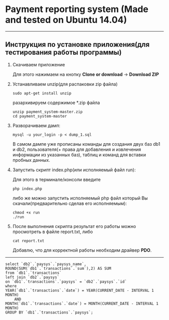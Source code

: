 # Payment reporting system (Made and tested on Ubuntu 14.04)

***

## Инструкция по установке приложения(для тестирования работы программы)

1. Скачиваем приложение
   
   Для этого нажимаем на кнопку **Clone or download** -> **Download ZIP**

2. Устанавливаем unzip(для распаковки zip файла)
	
	```
	sudo apt-get install unzip
	```
	
	разархивируем содержимое *.zip файла


	```
	unzip payment_system-master.zip
	cd payment_system-master
	```


3. Разворачиваем дамп:

   ```
   mysql -u your_login -p < dump_1.sql
   ```

   В самом дампе уже прописаны команды для создания двух баз db1 и db2, пользователя(+ права для добавления и извлечения информации из указанных баз), таблиц и команд для вставки пробных данных.

4. Запустить скрипт index.php(или исполняемый файл run):
   
   Для этого в терминале/консоли введите

   ```
   php index.php
   ```

   либо же можно запустить исполняемый php файл который Вы скачали(предварительно сделав его исполняемым):

   ```
   chmod +x run
   ./run
   ```

5. После выполнения скрипта результат его работы можно просмотреть в файле report.txt, либо

   ```
   cat report.txt
   ```

   Добавлю, что для корректной работы необходим драйвер **PDO**.

***


```
select `db2`.`paysys`.`paysys_name`, ROUND(SUM(`db1`.`transactions`.`sum`),2) AS SUM 
from `db1`.`transactions`
left join `db2`.`paysys`
on `db1`.`transactions`.`paysys` = `db2`.`paysys`.`id`
where 
YEAR(`db1`.`transactions`.`date`) = YEAR(CURRENT_DATE - INTERVAL 1 MONTH)
	AND 
MONTH(`db1`.`transactions`.`date`) = MONTH(CURRENT_DATE - INTERVAL 1 MONTH)
GROUP BY `db1`.`transactions`.`paysys`;
```
